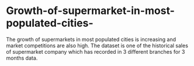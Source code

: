 # Growth-of-supermarket-in-most-populated-cities-
The growth of supermarkets in most populated cities is increasing and market competitions are also high. The dataset is one of the historical sales of supermarket company which has recorded in 3 different branches for 3 months data.
